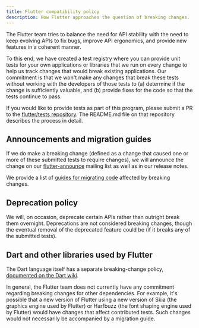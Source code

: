 ```yaml
---
title: Flutter compatibility policy
description: How Flutter approaches the question of breaking changes.
---
```


The Flutter team tries to balance the need for API stability with the need to
keep evolving APIs to fix bugs, improve API ergonomics, and provide new features
in a coherent manner.

To this end, we have created a test registry where you can provide unit tests
for your own applications or libraries that we run on every change to help us
track changes that would break existing applications. Our commitment is that we
won't make any changes that break these tests without working with the
developers of those tests to (a) determine if the change is sufficiently
valuable, and (b) provide fixes for the code so that the tests continue to pass.

If you would like to provide tests as part of this program, please submit a PR
to the [flutter/tests repository][]. The README.md file on that repository
describes the process in detail.

## Announcements and migration guides

If we do make a breaking change (defined as a change that caused one or more of
these submitted tests to require changes), we will announce the change on our
[flutter-announce][] mailing list as well as in our release notes.

We provide a list of [guides for migrating code][] affected by breaking changes.

## Deprecation policy

We will, on occasion, deprecate certain APIs rather than outright break them
overnight. Deprecations are not considered breaking changes, though the eventual
removal of the deprecated feature could be (if it breaks any of the submitted
tests).

## Dart and other libraries used by Flutter

The Dart language itself has a separate breaking-change policy, [documented on
the Dart wiki][].

In general, the Flutter team does not currently have any commitment regarding
breaking changes for other dependencies. For example, it's possible that a new
version of Flutter using a new version of Skia (the graphics engine used by
Flutter) or Harfbuzz (the font shaping engine used by Flutter) would have
changes that affect contributed tests. Such changes would not necessarily be
accompanied by a migration guide.

[documented on the dart wiki]:
  {{site.github}}/dart-lang/sdk/blob/master/docs/process/breaking-changes.md
[flutter/tests repository]: {{site.github}}/flutter/tests
[flutter-announce]: https://groups.google.com/forum/#!forum/flutter-announce
[guides for migrating code]: /docs/release/breaking-changes
